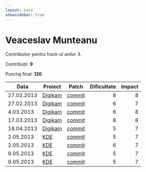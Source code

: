 ```yaml
---
layout: base
showsidebar: true
---
```


# Veaceslav Munteanu

Contribuitor pentru track-ul anilor 3.

Contribuții: **9**

Punctaj final: **120**

|Data |Proiect | Patch |Dificultate|Impact|
|-----|--------|-------|----------:|-----:|
|27.02.2013|[Digikam][digikam]|[commit](https://git.reviewboard.kde.org/r/109087/)|8|8|
|27.02.2013|[Digikam][digikam]|[commit](http://quickgit.kde.org/?p=libkexiv2.git&a=commit&h=f2c50255227852bcb83115f13bfc4d4394a780ed)|6|7|
| 4.03.2013|[Digikam][digikam]|[commit](http://quickgit.kde.org/?p=digikam.git&a=commit&h=a69a8ea1635376fe3b68ee9f66721c55eeb06f86)|6|8|
|17.03.2013|[Digikam][digikam]|[commit](https://projects.kde.org/projects/extragear/graphics/digikam/repository/revisions/1c5b410a2b0674ef7e37432e01121c2c53d08903)|8|8|
|18.04.2013|[Digikam][digikam]|[commit](http://quickgit.kde.org/?p=digikam.git&a=commit&h=73c02c18813196a17f8818d7023268cd54168a17)|5|7|
| 2.05.2013|[KDE][KDE]|[commit](http://quickgit.kde.org/?p=digikam.git&a=commit&h=364fc0fb8487cba3b8a693e0c09f914999ce2e8e)|5|7|
| 2.05.2013|[KDE][KDE]|[commit](http://quickgit.kde.org/?p=digikam.git&a=commit&h=ffdd7c4b8b1540dc44bcdc92563f4f56d661d1b1)|6|7|
| 9.05.2013|[KDE][KDE]|[commit](http://quickgit.kde.org/?p=digikam.git&a=commit&h=62cebe4aa27cf1fb4392c842a65a0e8a3c904586)|5|7|
| 9.05.2013|[KDE][KDE]|[commit](http://quickgit.kde.org/?p=digikam.git&a=commit&h=a08eb5c983b7903bfc003eb774c9dd47e9a0ca6c)|5|7|

[KDE]: http://www.kde.org/ "KDE"
[digikam]: http://www.digikam.org/ "Digikam"

